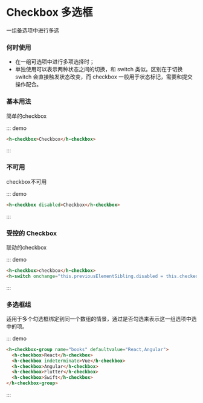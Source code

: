# Checkbox 多选框
一组备选项中进行多选

### 何时使用
- 在一组可选项中进行多项选择时；
- 单独使用可以表示两种状态之间的切换，和 switch 类似。区别在于切换 switch 会直接触发状态改变，而 checkbox 一般用于状态标记，需要和提交操作配合。

### 基本用法
简单的checkbox

::: demo
```html
<h-checkbox>Checkbox</h-checkbox>

```
:::

### 不可用
checkbox不可用

::: demo
```html
<h-checkbox disabled>Checkbox</h-checkbox>

```
:::

### 受控的 Checkbox
联动的checkbox

::: demo
```html
<h-checkbox>checkbox</h-checkbox>
<h-switch onchange="this.previousElementSibling.disabled = this.checked"></h-switch>

```
:::

### 多选框组
适用于多个勾选框绑定到同一个数组的情景，通过是否勾选来表示这一组选项中选中的项。

::: demo
```html
<h-checkbox-group name="books" defaultvalue="React,Angular">
  <h-checkbox>React</h-checkbox>
  <h-checkbox indeterminate>Vue</h-checkbox>
  <h-checkbox>Angular</h-checkbox>
  <h-checkbox>Flutter</h-checkbox>
  <h-checkbox>Swift</h-checkbox>
</h-checkbox-group>

```
:::